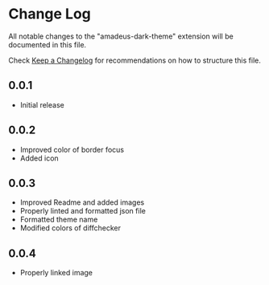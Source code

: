 # Change Log

All notable changes to the "amadeus-dark-theme" extension will be documented in this file.

Check [Keep a Changelog](http://keepachangelog.com/) for recommendations on how to structure this file.

## 0.0.1

- Initial release

## 0.0.2

- Improved color of border focus
- Added icon

## 0.0.3

- Improved Readme and added images
- Properly linted and formatted json file
- Formatted theme name
- Modified colors of diffchecker

## 0.0.4

- Properly linked image
